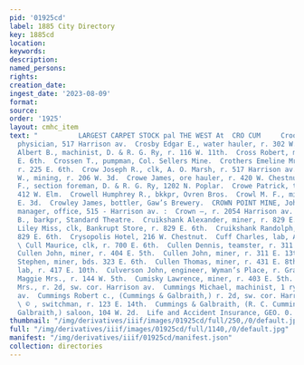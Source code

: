 ```yaml
---
pid: '01925cd'
label: 1885 City Directory
key: 1885cd
location: 
keywords: 
description: 
named_persons: 
rights: 
creation_date: 
ingest_date: '2023-08-09'
format: 
source: 
order: '1925'
layout: cmhc_item
text: "          LARGEST CARPET STOCK pal THE WEST At  CRO CUM     Crook Joel J.,
  physician, 517 Harrison av.  Crosby Edgar E., water hauler, r. 302 W. 4th.  Croskey
  Albert B., machinist, D. & R. G. Ry, r. 116 W. 11th.  Cross Robert, miner, r. 331
  E. 6th.  Crossen T., pumpman, Col. Sellers Mine.  Crothers Emeline Mrs., laundry,
  r. 225 E. 6th.  Crow Joseph R., clk, A. O. Marsh, r. 517 Harrison av.  Crowe George
  W., mining, r. 206 W. 3d.  Crowe James, ore hauler, r. 420 W. Chestnut.  Crowe M.
  F., section foreman, D. & R. G. Ry, 1202 N. Poplar.  Crowe Patrick, teamster, r.
  412 W. Elm.  Crowell Humphrey R., bkkpr, Ovren Bros.  Crowl M. F., miner, r. 332
  E. 3d.  Crowley James, bottler, Gaw’s Brewery.  CROWN POINT MINE, John D. Morrisey,
  manager, office, 515 - Harrison av. :  Crown —, r. 2054 Harrison av.  Croxon William
  B., barkpr, Standard Theatre.  Cruikshank Alexander, miner, r. 829 E. 6th.  Cruikshank
  Liley Miss, clk, Bankrupt Store, r. 829 E. 6th.  Cruikshank Randolph, miner, r.
  829 E. 6th.  Crysopolis Hotel, 216 W. Chestnut.  Cuff Charles, lab, American Smelter.
  \ Cull Maurice, clk, r. 700 E. 6th.  Cullen Dennis, teamster, r. 311 E. 13th.  yw.
  Cullen John, miner, r. 404 E. 5th.  Cullen John, miner, r. 311 E. 13th.  Cullen
  Stephen, miner, bds. 323 E. 6th.  Cullen Thomas, miner, r. 431 E. 8th.  Cully Thomas,
  lab, r. 417 E. 10th.  Culverson John, engineer, Wyman’s Place, r. Grand Hotel.  Cumming
  Maggie Mrs., r. 144 W. 5th.  Cumisky Lawrence, miner, r. 403 E. 5th.  Cummings Jennie
  Mrs., r. 2d, sw. cor. Harrison av.  Cummings Michael, machinist, 1 ry. 718 Harrison
  av.  Cummings Robert c., (Cummings & Galbraith,) r. 2d, sw. cor. Harri 1sOn av.
  \ © , switchman, r. 123 E. 14th.  Cummings & Galbraith, (R. C. Cummings and N. D.
  Galbraith,) saloon, 104 W. 2d.  Life and Accident Insurance, GEO. 0. KEELER               "
thumbnail: "/img/derivatives/iiif/images/01925cd/full/250,/0/default.jpg"
full: "/img/derivatives/iiif/images/01925cd/full/1140,/0/default.jpg"
manifest: "/img/derivatives/iiif/01925cd/manifest.json"
collection: directories
---
```

